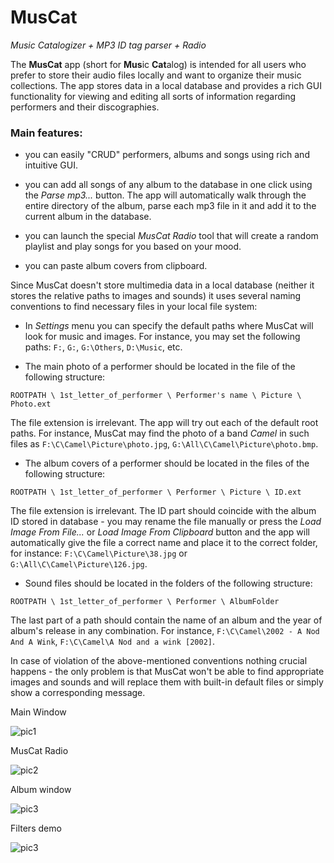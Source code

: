 # MusCat

*Music Catalogizer + MP3 ID tag parser + Radio*

The **MusCat** app (short for **Mus**ic **Cat**alog) is intended for all users who prefer to store their audio files locally and want to organize their music collections. The app stores data in a local database and provides a rich GUI functionality for viewing and editing all sorts of information regarding performers and their discographies.

### Main features:

* you can easily "CRUD" performers, albums and songs using rich and intuitive GUI.

* you can add all songs of any album to the database in one click using the *Parse mp3...*  button. The app will automatically walk through the entire directory of the album, parse each mp3 file in it and add it to the current album in the database.

* you can launch the special *MusCat Radio* tool that will create a random playlist and play songs for you based on your mood.

* you can paste album covers from clipboard.

Since MusCat doesn't store multimedia data in a local database (neither it stores the relative paths to images and sounds) it uses several naming conventions to find necessary files in your local file system:

* In *Settings* menu you can specify the default paths where MusCat will look for music and images. For instance, you may set the following paths: ```F:```, ```G:```, ```G:\Others```, ```D:\Music```, etc.

* The main photo of a performer should be located in the file of the following structure:

```ROOTPATH \ 1st_letter_of_performer \ Performer's name \ Picture \ Photo.ext```

The file extension is irrelevant. The app will try out each of the default root paths. For instance, MusCat may find the photo of a band *Camel* in such files as ```F:\C\Camel\Picture\photo.jpg```, ```G:\All\C\Camel\Picture\photo.bmp```.

* The album covers of a performer should be located in the files of the following structure: 

```ROOTPATH \ 1st_letter_of_performer \ Performer \ Picture \ ID.ext```

The file extension is irrelevant. The ID part should coincide with the album ID stored in database - you may rename the file manually or press the *Load Image From File...* or *Load Image From Clipboard* button and the app will automatically give the file a correct name and place it to the correct folder, for instance: ```F:\C\Camel\Picture\38.jpg``` or ```G:\All\C\Camel\Picture\126.jpg```.

* Sound files should be located in the folders of the following structure:

```ROOTPATH \ 1st_letter_of_performer \ Performer \ AlbumFolder```

The last part of a path should contain the name of an album and the year of album's release in any combination. For instance, ```F:\C\Camel\2002 - A Nod And A Wink```, ```F:\C\Camel\A Nod and a wink [2002]```.

In case of violation of the above-mentioned conventions nothing crucial happens - the only problem is that MusCat won't be able to find appropriate images and sounds and will replace them with built-in default files or simply show a corresponding message.


Main Window

![pic1](https://github.com/ar1st0crat/MusCat/blob/master/Screenshots/1.png)

MusCat Radio

![pic2](https://github.com/ar1st0crat/MusCat/blob/master/Screenshots/2.png)

Album window

![pic3](https://github.com/ar1st0crat/MusCat/blob/master/Screenshots/3.png)

Filters demo

![pic3](https://github.com/ar1st0crat/MusCat/blob/master/Screenshots/4.png)

